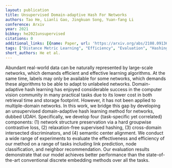 ```yaml
---
layout: publication
title: Unsupervised Domain-adaptive Hash For Networks
authors: Tao He, Lianli Gao, Jingkuan Song, Yuan-fang Li
conference: Arxiv
year: 2021
bibkey: he2021unsupervised
citations: 0
additional_links: [{name: Paper, url: 'https://arxiv.org/abs/2108.09136'}]
tags: ["Distance Metric Learning", "Efficiency", "Evaluation", "Hashing Methods", "Scalability", "Unsupervised"]
short_authors: He et al.
---
```

Abundant real-world data can be naturally represented by large-scale
networks, which demands efficient and effective learning algorithms. At the
same time, labels may only be available for some networks, which demands these
algorithms to be able to adapt to unlabeled networks. Domain-adaptive hash
learning has enjoyed considerable success in the computer vision community in
many practical tasks due to its lower cost in both retrieval time and storage
footprint. However, it has not been applied to multiple-domain networks. In
this work, we bridge this gap by developing an unsupervised domain-adaptive
hash learning method for networks, dubbed UDAH. Specifically, we develop four
\{task-specific yet correlated\} components: (1) network structure preservation
via a hard groupwise contrastive loss, (2) relaxation-free supervised hashing,
(3) cross-domain intersected discriminators, and (4) semantic center alignment.
We conduct a wide range of experiments to evaluate the effectiveness and
efficiency of our method on a range of tasks including link prediction, node
classification, and neighbor recommendation. Our evaluation results demonstrate
that our model achieves better performance than the state-of-the-art
conventional discrete embedding methods over all the tasks.